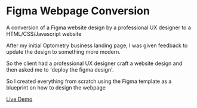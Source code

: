 # Figma Webpage Conversion
A conversion of a Figma website design by a professional UX designer to a HTML/CSS/Javascript website

After my initial Optometry business landing page, I was given feedback to update the design to something more modern.

So the client had a professional UX designer craft a website design and then asked me to 'deploy the figma design'.

So I created everything from scratch using the Figma template as a blueprint on how to design the webpage

[Live Demo](https://boomyville.github.io/optometry-figma)
